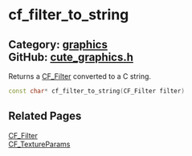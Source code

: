 [//]: # (This file is automatically generated by Cute Framework's docs parser.)
[//]: # (Do not edit this file by hand!)
[//]: # (See: https://github.com/RandyGaul/cute_framework/blob/master/samples/docs_parser.cpp)
[](../header.md ':include')

# cf_filter_to_string

Category: [graphics](/api_reference?id=graphics)  
GitHub: [cute_graphics.h](https://github.com/RandyGaul/cute_framework/blob/master/include/cute_graphics.h)  
---

Returns a [CF_Filter](/graphics/cf_filter.md) converted to a C string.

```cpp
const char* cf_filter_to_string(CF_Filter filter)
```

## Related Pages

[CF_Filter](/graphics/cf_filter.md)  
[CF_TextureParams](/graphics/cf_textureparams.md)  
